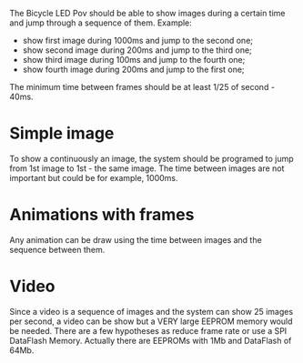 The Bicycle LED Pov should be able to show images during a certain time and jump through a sequence of them. Example:
  * show first image during 1000ms and jump to the second one;
  * show second image during 200ms and jump to the third one;
  * show third image during 100ms and jump to the fourth one;
  * show fourth image during 200ms and jump to the first one;

The minimum time between frames should be at least 1/25 of second - 40ms.

# Simple image #
To show a continuously an image, the system should be programed to jump from 1st image to 1st - the same image. The time between images are not important but could be for example, 1000ms.

# Animations with frames #
Any animation can be draw using the time between images and the sequence between them.

# Video #
Since a video is a sequence of images and the system can show 25 images per second, a video can be show but a VERY large EEPROM memory would be needed. There are a few hypotheses as reduce frame rate or use a SPI DataFlash Memory.
Actually there are EEPROMs with 1Mb and DataFlash of 64Mb.